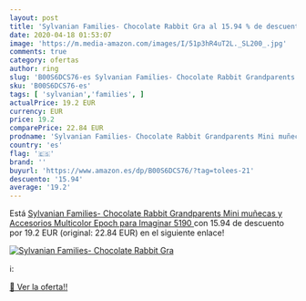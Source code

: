 ```yaml
---
layout: post
title: 'Sylvanian Families- Chocolate Rabbit Gra al 15.94 % de descuento'
date: 2020-04-18 01:53:07
image: 'https://m.media-amazon.com/images/I/51p3hR4uT2L._SL200_.jpg'
comments: true
category: ofertas
author: ring
slug: 'B00S6DCS76-es Sylvanian Families- Chocolate Rabbit Grandparents Mini...'
sku: 'B00S6DCS76-es'
tags: [ 'sylvanian','families', ]
actualPrice: 19.2 EUR
currency: EUR
price: 19.2
comparePrice: 22.84 EUR
prodname: 'Sylvanian Families- Chocolate Rabbit Grandparents Mini muñecas y Accesorios  Multicolor  Epoch para Imaginar 5190 '
country: 'es'
flag: '🇪🇸'
brand: ''
buyurl: 'https://www.amazon.es/dp/B00S6DCS76/?tag=tolees-21'
descuento: '15.94'
average: '19.2'
---
```


Está [Sylvanian Families- Chocolate Rabbit Grandparents Mini muñecas y Accesorios  Multicolor  Epoch para Imaginar 5190 ](https://www.amazon.es/dp/B00S6DCS76/?tag=tolees-21) con 15.94 de descuento por 19.2 EUR (original: 22.84 EUR) en el siguiente enlace!

[![Sylvanian Families- Chocolate Rabbit Gra](https://m.media-amazon.com/images/I/51p3hR4uT2L._SL200_.jpg)](https://www.amazon.es/dp/B00S6DCS76/?tag=tolees-21)

ℹ️:


[🛒 Ver la oferta!!](https://www.amazon.es/dp/B00S6DCS76/?tag=tolees-21)
